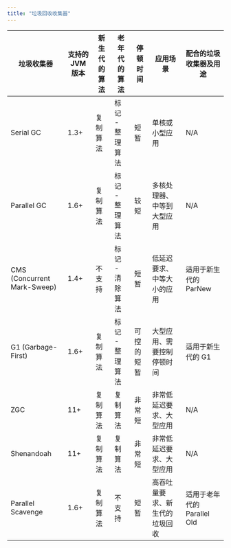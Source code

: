 ```yaml
---
title: "垃圾回收收集器"
---
```


| 垃圾收集器            | 支持的 JVM 版本 | 新生代的算法   | 老年代的算法     | 停顿时间      | 应用场景                            | 配合的垃圾收集器及用途 |
|-------------------------|--------------|---------------|-------------------|-------------|------------------------------------|----------------------|
| Serial GC               | 1.3+         | 复制算法       | 标记 - 整理算法     | 短暂        | 单核或小型应用                      | N/A                  |
| Parallel GC             | 1.6+         | 复制算法       | 标记 - 整理算法     | 较短        | 多核处理器、中等到大型应用         | N/A                  |
| CMS (Concurrent Mark-Sweep) | 1.4+   | 不支持        | 标记 - 清除算法     | 短暂        | 低延迟要求、中等大小的应用         | 适用于新生代的 ParNew   |
| G1 (Garbage-First)      | 1.6+         | 复制算法       | 标记 - 整理算法     | 可控的短暂  | 大型应用、需要控制停顿时间         | 适用于新生代的 G1      |
| ZGC                     | 11+          | 复制算法       | 复制算法         | 非常短       | 非常低延迟要求、大型应用         | N/A                  |
| Shenandoah              | 11+          | 复制算法       | 复制算法         | 非常短       | 非常低延迟要求、大型应用         | N/A                  |
| Parallel Scavenge       | 1.6+         | 复制算法       | 不支持            | 短暂        | 高吞吐量要求、新生代的垃圾回收   | 适用于老年代的 Parallel Old |
